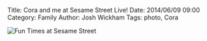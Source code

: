 ﻿Title: Cora and me at Sesame Street Live!
Date: 2014/06/09 09:00
Category: Family
Author: Josh Wickham
Tags: photo, Cora

![Fun Times at Sesame Street]({filename}/images/IMG1791.jpg)
